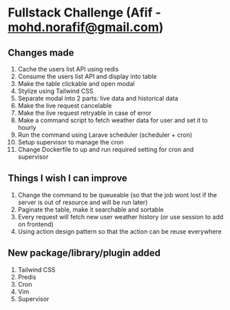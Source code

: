 # Fullstack Challenge (Afif - mohd.norafif@gmail.com)

## Changes made
1. Cache the users list API using redis
2. Consume the users list API and display into table
3. Make the table clickable and open modal
4. Stylize using Tailwind CSS
5. Separate modal into 2 parts: live data and historical data
6. Make the live request cancelable
7. Make the live request retryable in case of error
8. Make a command script to fetch weather data for user and set it to hourly
9. Run the command using Larave scheduler (scheduler + cron)
10. Setup supervisor to manage the cron
11. Change Dockerfile to up and run required setting for cron and supervisor

## Things I wish I can improve
1. Change the command to be queueable (so that the job wont lost if the server is out of resource and will be run later)
2. Paginate the table, make it searchable and sortable
3. Every request will fetch new user weather history (or use session to add on frontend)
4. Using action design pattern so that the action can be reuse everywhere

## New package/library/plugin added
1. Tailwind CSS
2. Predis
3. Cron
4. Vim
5. Supervisor